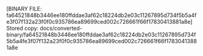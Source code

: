 [BINARY FILE: fa64521848b3446ee180ffddae3af62c18224db2e03c11267895d734f5b5a4fe3f07f132a23f0f0c935786ea89699ced002c726661f66f17830413881a8e]
Stored copy: docs/converted-binary/fa64521848b3446ee180ffddae3af62c18224db2e03c11267895d734f5b5a4fe3f07f132a23f0f0c935786ea89699ced002c726661f66f17830413881a8e
